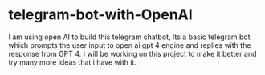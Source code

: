 # telegram-bot-with-OpenAI
I am using open AI to build this telegram chatbot, Its a basic telegram bot which prompts the user input to open ai gpt 4 engine and replies with the response from GPT 4.
I will be working on this project to make it better and try many more ideas that i have with it.